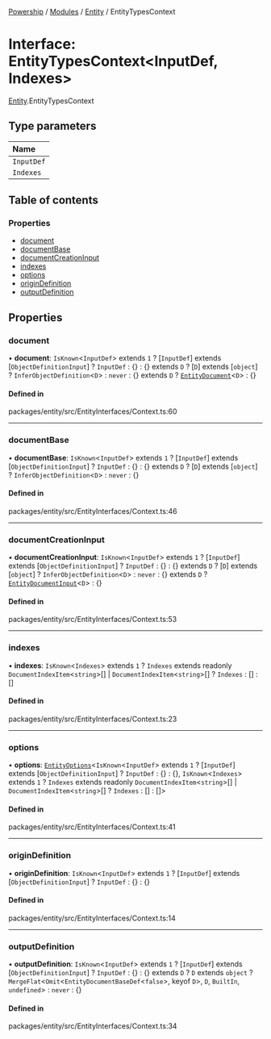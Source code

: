 [Powership](../README.md) / [Modules](../modules.md) / [Entity](../modules/Entity.md) / EntityTypesContext

# Interface: EntityTypesContext<InputDef, Indexes\>

[Entity](../modules/Entity.md).EntityTypesContext

## Type parameters

| Name |
| :------ |
| `InputDef` |
| `Indexes` |

## Table of contents

### Properties

- [document](Entity.EntityTypesContext.md#document)
- [documentBase](Entity.EntityTypesContext.md#documentbase)
- [documentCreationInput](Entity.EntityTypesContext.md#documentcreationinput)
- [indexes](Entity.EntityTypesContext.md#indexes)
- [options](Entity.EntityTypesContext.md#options)
- [originDefinition](Entity.EntityTypesContext.md#origindefinition)
- [outputDefinition](Entity.EntityTypesContext.md#outputdefinition)

## Properties

### document

• **document**: `IsKnown`<`InputDef`\> extends ``1`` ? [`InputDef`] extends [`ObjectDefinitionInput`] ? `InputDef` : {} : {} extends `D` ? [`D`] extends [`object`] ? `InferObjectDefinition`<`D`\> : `never` : {} extends `D` ? [`EntityDocument`](../modules/Entity.md#entitydocument)<`D`\> : {}

#### Defined in

packages/entity/src/EntityInterfaces/Context.ts:60

___

### documentBase

• **documentBase**: `IsKnown`<`InputDef`\> extends ``1`` ? [`InputDef`] extends [`ObjectDefinitionInput`] ? `InputDef` : {} : {} extends `D` ? [`D`] extends [`object`] ? `InferObjectDefinition`<`D`\> : `never` : {}

#### Defined in

packages/entity/src/EntityInterfaces/Context.ts:46

___

### documentCreationInput

• **documentCreationInput**: `IsKnown`<`InputDef`\> extends ``1`` ? [`InputDef`] extends [`ObjectDefinitionInput`] ? `InputDef` : {} : {} extends `D` ? [`D`] extends [`object`] ? `InferObjectDefinition`<`D`\> : `never` : {} extends `D` ? [`EntityDocumentInput`](../modules/Entity.md#entitydocumentinput)<`D`\> : {}

#### Defined in

packages/entity/src/EntityInterfaces/Context.ts:53

___

### indexes

• **indexes**: `IsKnown`<`Indexes`\> extends ``1`` ? `Indexes` extends readonly `DocumentIndexItem`<`string`\>[] \| `DocumentIndexItem`<`string`\>[] ? `Indexes` : [] : []

#### Defined in

packages/entity/src/EntityInterfaces/Context.ts:23

___

### options

• **options**: [`EntityOptions`](../modules/Entity.md#entityoptions)<`IsKnown`<`InputDef`\> extends ``1`` ? [`InputDef`] extends [`ObjectDefinitionInput`] ? `InputDef` : {} : {}, `IsKnown`<`Indexes`\> extends ``1`` ? `Indexes` extends readonly `DocumentIndexItem`<`string`\>[] \| `DocumentIndexItem`<`string`\>[] ? `Indexes` : [] : []\>

#### Defined in

packages/entity/src/EntityInterfaces/Context.ts:41

___

### originDefinition

• **originDefinition**: `IsKnown`<`InputDef`\> extends ``1`` ? [`InputDef`] extends [`ObjectDefinitionInput`] ? `InputDef` : {} : {}

#### Defined in

packages/entity/src/EntityInterfaces/Context.ts:14

___

### outputDefinition

• **outputDefinition**: `IsKnown`<`InputDef`\> extends ``1`` ? [`InputDef`] extends [`ObjectDefinitionInput`] ? `InputDef` : {} : {} extends `D` ? `D` extends `object` ? `MergeFlat`<`Omit`<`EntityDocumentBaseDef`<``false``\>, keyof `D`\>, `D`, `BuiltIn`, `undefined`\> : `never` : {}

#### Defined in

packages/entity/src/EntityInterfaces/Context.ts:34
